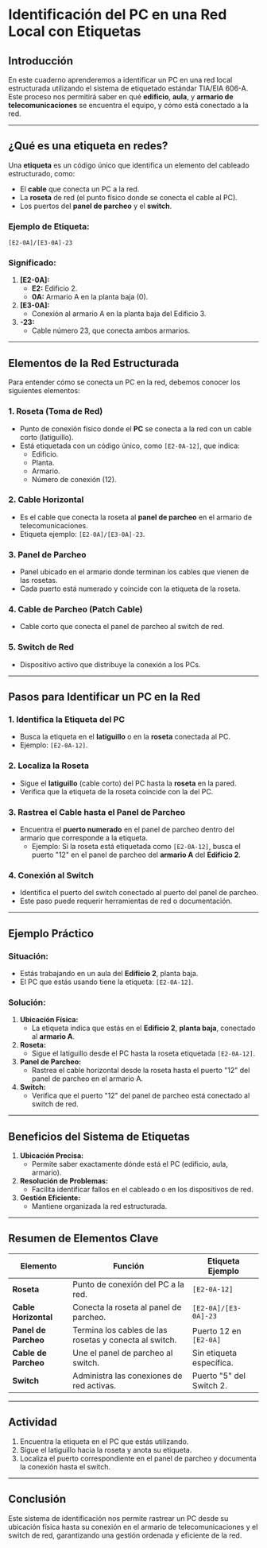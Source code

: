 # Identificación del PC en una Red Local con Etiquetas

## Introducción
En este cuaderno aprenderemos a identificar un PC en una red local estructurada utilizando el sistema de etiquetado estándar TIA/EIA 606-A. Este proceso nos permitirá saber en qué **edificio**, **aula**, y **armario de telecomunicaciones** se encuentra el equipo, y cómo está conectado a la red.

---

## ¿Qué es una etiqueta en redes?
Una **etiqueta** es un código único que identifica un elemento del cableado estructurado, como:
- El **cable** que conecta un PC a la red.
- La **roseta** de red (el punto físico donde se conecta el cable al PC).
- Los puertos del **panel de parcheo** y el **switch**.

### Ejemplo de Etiqueta:
```plaintext
[E2-0A]/[E3-0A]-23
```

### Significado:
1. **[E2-0A]:**
   - **E2:** Edificio 2.
   - **0A:** Armario A en la planta baja (0).
2. **[E3-0A]:**
   - Conexión al armario A en la planta baja del Edificio 3.
3. **-23:**
   - Cable número 23, que conecta ambos armarios.

---

## Elementos de la Red Estructurada
Para entender cómo se conecta un PC en la red, debemos conocer los siguientes elementos:

### 1. **Roseta (Toma de Red)**
- Punto de conexión físico donde el **PC** se conecta a la red con un cable corto (latiguillo).
- Está etiquetada con un código único, como `[E2-0A-12]`, que indica:
  - Edificio.
  - Planta.
  - Armario.
  - Número de conexión (12).

### 2. **Cable Horizontal**
- Es el cable que conecta la roseta al **panel de parcheo** en el armario de telecomunicaciones.
- Etiqueta ejemplo: `[E2-0A]/[E3-0A]-23`.

### 3. **Panel de Parcheo**
- Panel ubicado en el armario donde terminan los cables que vienen de las rosetas.
- Cada puerto está numerado y coincide con la etiqueta de la roseta.

### 4. **Cable de Parcheo (Patch Cable)**
- Cable corto que conecta el panel de parcheo al switch de red.

### 5. **Switch de Red**
- Dispositivo activo que distribuye la conexión a los PCs.

---

## Pasos para Identificar un PC en la Red

### 1. **Identifica la Etiqueta del PC**
- Busca la etiqueta en el **latiguillo** o en la **roseta** conectada al PC.
- Ejemplo: `[E2-0A-12]`.

### 2. **Localiza la Roseta**
- Sigue el **latiguillo** (cable corto) del PC hasta la **roseta** en la pared.
- Verifica que la etiqueta de la roseta coincide con la del PC.

### 3. **Rastrea el Cable hasta el Panel de Parcheo**
- Encuentra el **puerto numerado** en el panel de parcheo dentro del armario que corresponde a la etiqueta.
  - Ejemplo: Si la roseta está etiquetada como `[E2-0A-12]`, busca el puerto "12" en el panel de parcheo del **armario A** del **Edificio 2**.

### 4. **Conexión al Switch**
- Identifica el puerto del switch conectado al puerto del panel de parcheo.
- Este paso puede requerir herramientas de red o documentación.

---

## Ejemplo Práctico
### Situación:
- Estás trabajando en un aula del **Edificio 2**, planta baja.
- El PC que estás usando tiene la etiqueta: `[E2-0A-12]`.

### Solución:
1. **Ubicación Física:**
   - La etiqueta indica que estás en el **Edificio 2**, **planta baja**, conectado al **armario A**.
2. **Roseta:**
   - Sigue el latiguillo desde el PC hasta la roseta etiquetada `[E2-0A-12]`.
3. **Panel de Parcheo:**
   - Rastrea el cable horizontal desde la roseta hasta el puerto "12" del panel de parcheo en el armario A.
4. **Switch:**
   - Verifica que el puerto "12" del panel de parcheo está conectado al switch de red.

---

## Beneficios del Sistema de Etiquetas
1. **Ubicación Precisa:**
   - Permite saber exactamente dónde está el PC (edificio, aula, armario).
2. **Resolución de Problemas:**
   - Facilita identificar fallos en el cableado o en los dispositivos de red.
3. **Gestión Eficiente:**
   - Mantiene organizada la red estructurada.

---

## Resumen de Elementos Clave
| **Elemento**           | **Función**                                                                 | **Etiqueta Ejemplo**      |
|-------------------------|-----------------------------------------------------------------------------|---------------------------|
| **Roseta**             | Punto de conexión del PC a la red.                                          | `[E2-0A-12]`             |
| **Cable Horizontal**   | Conecta la roseta al panel de parcheo.                                      | `[E2-0A]/[E3-0A]-23`     |
| **Panel de Parcheo**   | Termina los cables de las rosetas y conecta al switch.                      | Puerto 12 en `[E2-0A]`   |
| **Cable de Parcheo**   | Une el panel de parcheo al switch.                                          | Sin etiqueta específica.  |
| **Switch**             | Administra las conexiones de red activas.                                  | Puerto "5" del Switch 2. |

---

## Actividad
1. Encuentra la etiqueta en el PC que estás utilizando.
2. Sigue el latiguillo hacia la roseta y anota su etiqueta.
3. Localiza el puerto correspondiente en el panel de parcheo y documenta la conexión hasta el switch.

---

## Conclusión
Este sistema de identificación nos permite rastrear un PC desde su ubicación física hasta su conexión en el armario de telecomunicaciones y el switch de red, garantizando una gestión ordenada y eficiente de la red.
